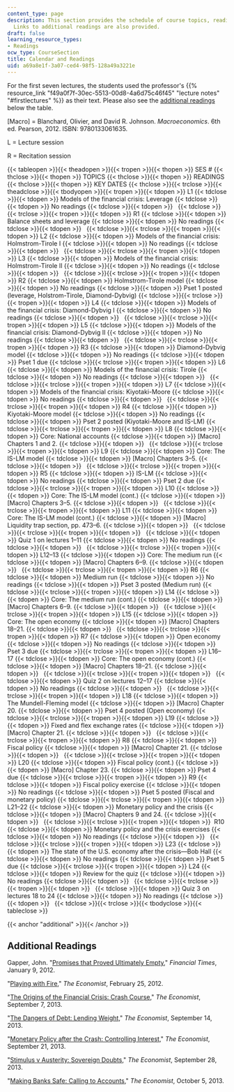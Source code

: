 ```yaml
---
content_type: page
description: This section provides the schedule of course topics, readings, and assignments.
  Links to additional readings are also provided.
draft: false
learning_resource_types:
- Readings
ocw_type: CourseSection
title: Calendar and Readings
uid: a69a8e1f-3a07-ced4-98f5-128a49a3221e
---
```

For the first seven lectures, the students used the professor's {{% resource_link "f49a0f7f-30ec-5513-00d8-4a6d75c46f45" "lecture notes" "#firstlectures" %}} as their text. Please also see the [additional readings](https://ocw-studio.odl.mit.edu/sites/14-02-principles-of-macroeconomics-spring-2014/type/page/edit/a69a8e1f-3a07-ced4-98f5-128a49a3221e/#additional) below the table.  

\[Macro\] = Blanchard, Olivier, and David R. Johnson. *Macroeconomics*. 6th ed. Pearson, 2012. ISBN: 9780133061635.

L = Lecture session

R = Recitation session

{{< tableopen >}}{{< theadopen >}}{{< tropen >}}{{< thopen >}}
SES #
{{< thclose >}}{{< thopen >}}
TOPICS
{{< thclose >}}{{< thopen >}}
READINGS
{{< thclose >}}{{< thopen >}}
KEY DATES
{{< thclose >}}{{< trclose >}}{{< theadclose >}}{{< tbodyopen >}}{{< tropen >}}{{< tdopen >}}
L1
{{< tdclose >}}{{< tdopen >}}
Models of the financial crisis: Leverage
{{< tdclose >}}{{< tdopen >}}
No readings
{{< tdclose >}}{{< tdopen >}}
 
{{< tdclose >}}{{< trclose >}}{{< tropen >}}{{< tdopen >}}
R1
{{< tdclose >}}{{< tdopen >}}
Balance sheets and leverage
{{< tdclose >}}{{< tdopen >}}
No readings
{{< tdclose >}}{{< tdopen >}}
 
{{< tdclose >}}{{< trclose >}}{{< tropen >}}{{< tdopen >}}
L2
{{< tdclose >}}{{< tdopen >}}
Models of the financial crisis: Holmstrom-Tirole I
{{< tdclose >}}{{< tdopen >}}
No readings
{{< tdclose >}}{{< tdopen >}}
 
{{< tdclose >}}{{< trclose >}}{{< tropen >}}{{< tdopen >}}
L3
{{< tdclose >}}{{< tdopen >}}
Models of the financial crisis: Holmstrom-Tirole II
{{< tdclose >}}{{< tdopen >}}
No readings
{{< tdclose >}}{{< tdopen >}}
 
{{< tdclose >}}{{< trclose >}}{{< tropen >}}{{< tdopen >}}
R2
{{< tdclose >}}{{< tdopen >}}
Holmstrom-Tirole model
{{< tdclose >}}{{< tdopen >}}
No readings
{{< tdclose >}}{{< tdopen >}}
Pset 1 posted (leverage, Holstrom-Tirole, Diamond-Dybvig)
{{< tdclose >}}{{< trclose >}}{{< tropen >}}{{< tdopen >}}
L4
{{< tdclose >}}{{< tdopen >}}
Models of the financial crisis: Diamond-Dybvig I
{{< tdclose >}}{{< tdopen >}}
No readings
{{< tdclose >}}{{< tdopen >}}
 
{{< tdclose >}}{{< trclose >}}{{< tropen >}}{{< tdopen >}}
L5
{{< tdclose >}}{{< tdopen >}}
Models of the financial crisis: Diamond-Dybvig II
{{< tdclose >}}{{< tdopen >}}
No readings
{{< tdclose >}}{{< tdopen >}}
 
{{< tdclose >}}{{< trclose >}}{{< tropen >}}{{< tdopen >}}
R3
{{< tdclose >}}{{< tdopen >}}
Diamond-Dybvig model
{{< tdclose >}}{{< tdopen >}}
No readings
{{< tdclose >}}{{< tdopen >}}
Pset 1 due
{{< tdclose >}}{{< trclose >}}{{< tropen >}}{{< tdopen >}}
L6
{{< tdclose >}}{{< tdopen >}}
Models of the financial crisis: Tirole
{{< tdclose >}}{{< tdopen >}}
No readings
{{< tdclose >}}{{< tdopen >}}
 
{{< tdclose >}}{{< trclose >}}{{< tropen >}}{{< tdopen >}}
L7
{{< tdclose >}}{{< tdopen >}}
Models of the financial crisis: Kiyotaki-Moore
{{< tdclose >}}{{< tdopen >}}
No readings
{{< tdclose >}}{{< tdopen >}}
 
{{< tdclose >}}{{< trclose >}}{{< tropen >}}{{< tdopen >}}
R4
{{< tdclose >}}{{< tdopen >}}
Kiyotaki-Moore model
{{< tdclose >}}{{< tdopen >}}
No readings
{{< tdclose >}}{{< tdopen >}}
Pset 2 posted (Kiyotaki-Moore and IS-LM)
{{< tdclose >}}{{< trclose >}}{{< tropen >}}{{< tdopen >}}
L8
{{< tdclose >}}{{< tdopen >}}
Core: National accounts
{{< tdclose >}}{{< tdopen >}}
\[Macro\] Chapters 1 and 2.
{{< tdclose >}}{{< tdopen >}}
 
{{< tdclose >}}{{< trclose >}}{{< tropen >}}{{< tdopen >}}
L9
{{< tdclose >}}{{< tdopen >}}
Core: The IS-LM model
{{< tdclose >}}{{< tdopen >}}
\[Macro\] Chapters 3–5.
{{< tdclose >}}{{< tdopen >}}
 
{{< tdclose >}}{{< trclose >}}{{< tropen >}}{{< tdopen >}}
R5
{{< tdclose >}}{{< tdopen >}}
IS-LM
{{< tdclose >}}{{< tdopen >}}
No readings
{{< tdclose >}}{{< tdopen >}}
Pset 2 due
{{< tdclose >}}{{< trclose >}}{{< tropen >}}{{< tdopen >}}
L10
{{< tdclose >}}{{< tdopen >}}
Core: The IS-LM model (cont.)
{{< tdclose >}}{{< tdopen >}}
\[Macro\] Chapters 3–5.
{{< tdclose >}}{{< tdopen >}}
 
{{< tdclose >}}{{< trclose >}}{{< tropen >}}{{< tdopen >}}
L11
{{< tdclose >}}{{< tdopen >}}
Core: The IS-LM model (cont.)
{{< tdclose >}}{{< tdopen >}}
\[Macro\] Liquidity trap section, pp. 473–6.
{{< tdclose >}}{{< tdopen >}}
 
{{< tdclose >}}{{< trclose >}}{{< tropen >}}{{< tdopen >}}
 
{{< tdclose >}}{{< tdopen >}}
Quiz 1 on lectures 1–11
{{< tdclose >}}{{< tdopen >}}
No readings
{{< tdclose >}}{{< tdopen >}}
 
{{< tdclose >}}{{< trclose >}}{{< tropen >}}{{< tdopen >}}
L12–13
{{< tdclose >}}{{< tdopen >}}
Core: The medium run
{{< tdclose >}}{{< tdopen >}}
\[Macro\] Chapters 6–9.
{{< tdclose >}}{{< tdopen >}}
 
{{< tdclose >}}{{< trclose >}}{{< tropen >}}{{< tdopen >}}
R6
{{< tdclose >}}{{< tdopen >}}
Medium run
{{< tdclose >}}{{< tdopen >}}
No readings
{{< tdclose >}}{{< tdopen >}}
Pset 3 posted (Medium run)
{{< tdclose >}}{{< trclose >}}{{< tropen >}}{{< tdopen >}}
L14
{{< tdclose >}}{{< tdopen >}}
Core: The medium run (cont.)
{{< tdclose >}}{{< tdopen >}}
\[Macro\] Chapters 6–9.
{{< tdclose >}}{{< tdopen >}}
 
{{< tdclose >}}{{< trclose >}}{{< tropen >}}{{< tdopen >}}
L15
{{< tdclose >}}{{< tdopen >}}
Core: The open economy
{{< tdclose >}}{{< tdopen >}}
\[Macro\] Chapters 18–21.
{{< tdclose >}}{{< tdopen >}}
 
{{< tdclose >}}{{< trclose >}}{{< tropen >}}{{< tdopen >}}
R7
{{< tdclose >}}{{< tdopen >}}
Open economy
{{< tdclose >}}{{< tdopen >}}
No readings
{{< tdclose >}}{{< tdopen >}}
Pset 3 due
{{< tdclose >}}{{< trclose >}}{{< tropen >}}{{< tdopen >}}
L16–17
{{< tdclose >}}{{< tdopen >}}
Core: The open economy (cont.)
{{< tdclose >}}{{< tdopen >}}
\[Macro\] Chapters 18–21.
{{< tdclose >}}{{< tdopen >}}
 
{{< tdclose >}}{{< trclose >}}{{< tropen >}}{{< tdopen >}}
 
{{< tdclose >}}{{< tdopen >}}
Quiz 2 on lectures 12–17
{{< tdclose >}}{{< tdopen >}}
No readings
{{< tdclose >}}{{< tdopen >}}
 
{{< tdclose >}}{{< trclose >}}{{< tropen >}}{{< tdopen >}}
L18
{{< tdclose >}}{{< tdopen >}}
The Mundell-Fleming model
{{< tdclose >}}{{< tdopen >}}
\[Macro\] Chapter 20.
{{< tdclose >}}{{< tdopen >}}
Pset 4 posted (Open economy)
{{< tdclose >}}{{< trclose >}}{{< tropen >}}{{< tdopen >}}
L19
{{< tdclose >}}{{< tdopen >}}
Fixed and flex exchange rates
{{< tdclose >}}{{< tdopen >}}
\[Macro\] Chapter 21.
{{< tdclose >}}{{< tdopen >}}
 
{{< tdclose >}}{{< trclose >}}{{< tropen >}}{{< tdopen >}}
R8
{{< tdclose >}}{{< tdopen >}}
Fiscal policy
{{< tdclose >}}{{< tdopen >}}
\[Macro\] Chapter 21.
{{< tdclose >}}{{< tdopen >}}
 
{{< tdclose >}}{{< trclose >}}{{< tropen >}}{{< tdopen >}}
L20
{{< tdclose >}}{{< tdopen >}}
Fiscal policy (cont.)
{{< tdclose >}}{{< tdopen >}}
\[Macro\] Chapter 23.
{{< tdclose >}}{{< tdopen >}}
Pset 4 due
{{< tdclose >}}{{< trclose >}}{{< tropen >}}{{< tdopen >}}
R9
{{< tdclose >}}{{< tdopen >}}
Fiscal policy exercise
{{< tdclose >}}{{< tdopen >}}
No readings
{{< tdclose >}}{{< tdopen >}}
Pset 5 posted (Fiscal and monetary policy)
{{< tdclose >}}{{< trclose >}}{{< tropen >}}{{< tdopen >}}
L21–22
{{< tdclose >}}{{< tdopen >}}
Monetary policy and the crisis
{{< tdclose >}}{{< tdopen >}}
\[Macro\] Chapters 9 and 24.
{{< tdclose >}}{{< tdopen >}}
 
{{< tdclose >}}{{< trclose >}}{{< tropen >}}{{< tdopen >}}
 R10
{{< tdclose >}}{{< tdopen >}}
Monetary policy and the crisis exercises
{{< tdclose >}}{{< tdopen >}}
No readings
{{< tdclose >}}{{< tdopen >}}
 
{{< tdclose >}}{{< trclose >}}{{< tropen >}}{{< tdopen >}}
L23
{{< tdclose >}}{{< tdopen >}}
The state of the U.S. economy after the crisis—Bob Hall
{{< tdclose >}}{{< tdopen >}}
No readings
{{< tdclose >}}{{< tdopen >}}
Pset 5 due
{{< tdclose >}}{{< trclose >}}{{< tropen >}}{{< tdopen >}}
L24
{{< tdclose >}}{{< tdopen >}}
Review for the quiz
{{< tdclose >}}{{< tdopen >}}
No readings
{{< tdclose >}}{{< tdopen >}}
 
{{< tdclose >}}{{< trclose >}}{{< tropen >}}{{< tdopen >}}
 
{{< tdclose >}}{{< tdopen >}}
Quiz 3 on lectures 18 to 24
{{< tdclose >}}{{< tdopen >}}
No readings
{{< tdclose >}}{{< tdopen >}}
 
{{< tdclose >}}{{< trclose >}}{{< tbodyclose >}}{{< tableclose >}}

{{< anchor "additional" >}}{{< /anchor >}}

## Additional Readings

Gapper, John. "[Promises that Proved Ultimately Empty](http://www.ft.com/intl/cms/s/0/35f6c704-3ab8-11e1-a756-00144feabdc0.html#axzz3CiaBKSiK)," *Financial Times*, January 9, 2012.

"[Playing with Fire](http://www.economist.com/node/21547999)," *The Economist*, February 25, 2012.

"[The Origins of the Financial Crisis: Crash Course](http://www.economist.com/news/schoolsbrief/21584534-effects-financial-crisis-are-still-being-felt-five-years-article)," *The Economist*, September 7, 2013.

"[The Dangers of Debt: Lending Weight](http://www.economist.com/news/schools-brief/21586284-second-our-series-articles-financial-crisis-looks-role-debt-and)," *The Economist*, September 14, 2013.

"[Monetary Policy after the Crash: Controlling Interest](http://www.economist.com/news/schools-brief/21586527-third-our-series-articles-financial-crisis-looks-unconventional)," *The Economist*, September 21, 2013.

"[Stimulus v Austerity: Sovereign Doubts](https://www.economist.com/schools-brief/2013/09/28/sovereign-doubts)," *The Economist*, September 28, 2013.

"[Making Banks Safe: Calling to Accounts](http://www.economist.com/news/schools-brief/21587205-final-article-our-series-financial-crisis-examines-best-way-make-banks)," *The Economist*, October 5, 2013.